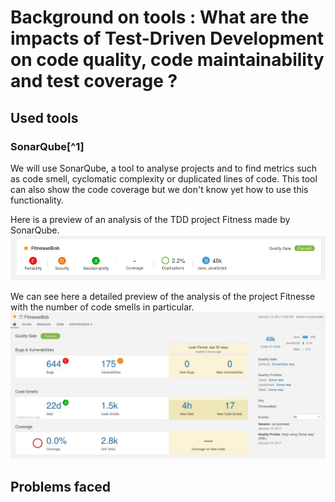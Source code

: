 # Background on tools : What are the impacts of Test-Driven Development on code quality, code maintainability and test coverage ?

## Used tools

### SonarQube[^1]

We will use SonarQube, a tool to analyse projects and to find metrics such as code smell, cyclomatic complexity or duplicated lines of code. This tool can also show the code coverage but we don't know yet how to use this functionality.

Here is a preview of an analysis of the TDD project Fitness made by SonarQube.![](/assets/sonar.png)

We can see here a detailed preview of the analysis of the project Fitnesse with the number of code smells in particular.![](/assets/sonar2.png)

## Problems faced



